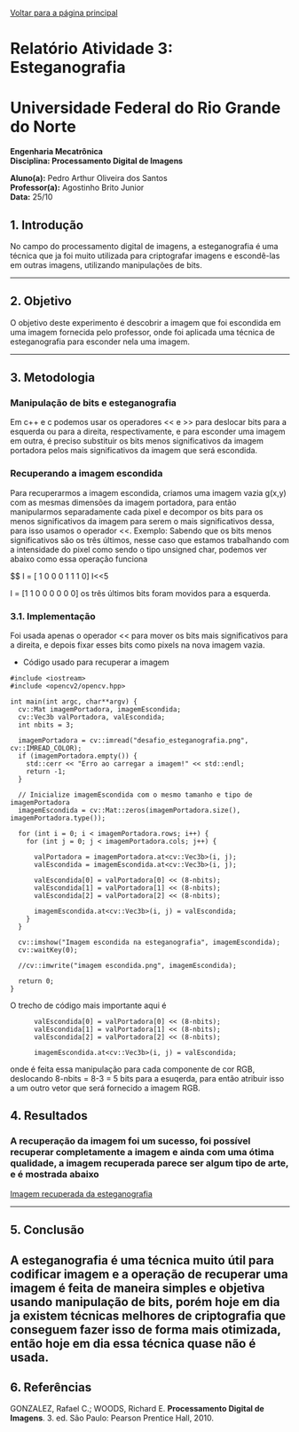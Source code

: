 <script type="text/javascript" async
  src="https://cdn.jsdelivr.net/npm/mathjax@3/es5/tex-mml-chtml.js">
</script>

[Voltar para a página principal](../index.md)

# **Relatório Atividade 3: Esteganografia**
# Universidade Federal do Rio Grande do Norte

**Engenharia Mecatrônica**  
**Disciplina: Processamento Digital de Imagens**

**Aluno(a):** Pedro Arthur Oliveira dos Santos  
**Professor(a):** Agostinho Brito Junior  
**Data:** 25/10

## 1. Introdução

No campo do processamento digital de imagens, a esteganografia é uma técnica que ja foi muito utilizada para criptografar imagens e escondê-las em outras imagens, utilizando manipulações de bits.

---

## 2. Objetivo

O objetivo deste experimento é descobrir a imagem que foi escondida em uma imagem fornecida pelo professor, onde foi aplicada uma técnica de esteganografia para esconder nela uma imagem.

---

## 3. Metodologia

### Manipulação de bits e esteganografia
Em c++ e c podemos usar os operadores << e >> para deslocar bits para a esquerda ou para a direita, respectivamente, e para esconder uma imagem em outra, é preciso substituir os bits menos significativos
da imagem portadora pelos mais significativos da imagem que será escondida.

### Recuperando a imagem escondida
Para recuperarmos a imagem escondida, criamos uma imagem vazia g(x,y) com as mesmas dimensões da imagem portadora, para então manipularmos separadamente cada pixel e decompor os bits para os menos significativos da imagem para serem o mais significativos dessa, para isso usamos o operador <<.
Exemplo: Sabendo que os bits menos significativos são os três últimos, nesse caso que estamos trabalhando com a intensidade do pixel como sendo o tipo unsigned char, podemos ver abaixo como essa operação funciona

$$
I = [ 1 0 0 0 1 1 1 0]
I<<5

I = [1 1 0 0 0 0 0 0]
os três últimos bits foram movidos para a esquerda.


### 3.1. Implementação
Foi usada apenas o operador << para mover os bits mais significativos para a direita, e depois fixar esses bits como pixels na nova imagem vazia.
* Código usado para recuperar a imagem
```
#include <iostream>
#include <opencv2/opencv.hpp>

int main(int argc, char**argv) {
  cv::Mat imagemPortadora, imagemEscondida;
  cv::Vec3b valPortadora, valEscondida;
  int nbits = 3;

  imagemPortadora = cv::imread("desafio_esteganografia.png", cv::IMREAD_COLOR);
  if (imagemPortadora.empty()) {
    std::cerr << "Erro ao carregar a imagem!" << std::endl;
    return -1;
  }

  // Inicialize imagemEscondida com o mesmo tamanho e tipo de imagemPortadora
  imagemEscondida = cv::Mat::zeros(imagemPortadora.size(), imagemPortadora.type());

  for (int i = 0; i < imagemPortadora.rows; i++) {
    for (int j = 0; j < imagemPortadora.cols; j++) {

      valPortadora = imagemPortadora.at<cv::Vec3b>(i, j);
      valEscondida = imagemEscondida.at<cv::Vec3b>(i, j);

      valEscondida[0] = valPortadora[0] << (8-nbits);
      valEscondida[1] = valPortadora[1] << (8-nbits);
      valEscondida[2] = valPortadora[2] << (8-nbits);

      imagemEscondida.at<cv::Vec3b>(i, j) = valEscondida;
    }
  }

  cv::imshow("Imagem escondida na esteganografia", imagemEscondida);
  cv::waitKey(0);

  //cv::imwrite("imagem escondida.png", imagemEscondida);
  
  return 0;
}
```

O trecho de código mais importante aqui é

```
      valEscondida[0] = valPortadora[0] << (8-nbits);
      valEscondida[1] = valPortadora[1] << (8-nbits);
      valEscondida[2] = valPortadora[2] << (8-nbits);

      imagemEscondida.at<cv::Vec3b>(i, j) = valEscondida;
```

onde é feita essa manipulação para cada componente de cor RGB, deslocando 8-nbits = 8-3 = 5 bits para a esuqerda, para então atribuir isso a um outro vetor que será fornecido a imagem RGB.

## 4. Resultados

### A recuperação da imagem foi um sucesso, foi possível recuperar completamente a imagem e ainda com uma ótima qualidade, a imagem recuperada parece ser algum tipo de arte, e é mostrada abaixo

[Imagem recuperada da esteganografia](./imagens/imagem_escondida.png)


---

## 5. Conclusão

A esteganografia é uma técnica muito útil para codificar imagem e a operação de recuperar uma imagem é feita de maneira simples e objetiva usando manipulação de bits, porém hoje em dia ja existem técnicas melhores de criptografia que conseguem fazer isso de forma mais otimizada, então hoje em dia essa técnica quase não é usada.
---

## 6. Referências

GONZALEZ, Rafael C.; WOODS, Richard E. **Processamento Digital de Imagens**. 3. ed. São Paulo: Pearson Prentice Hall, 2010.
